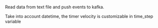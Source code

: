 Read data from text file and push events to kafka.

Take into account datetime, the timer velocity is customizable in time_step variable